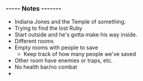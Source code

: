
### ----- Notes -------
- Indiana Jones and the Temple of something.
- Trying to find the lost Ruby
- Start outside and he's gotta make his way inside.
- Different rooms
- Empty rooms with people to save
    - Keep track of how many people we've saved
- Other room have enemies or traps, etc.
- No health bar/no combat
- 
